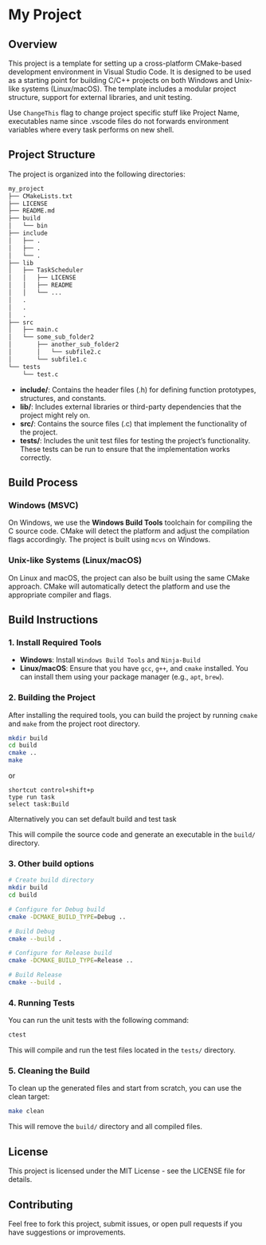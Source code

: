 # My Project

## Overview
This project is a template for setting up a cross-platform CMake-based development environment in Visual Studio Code. It is designed to be used as a starting point for building C/C++ projects on both Windows and Unix-like systems (Linux/macOS). The template includes a modular project structure, support for external libraries, and unit testing.

Use ```ChangeThis``` flag to change project specific stuff like Project Name, executables name since .vscode files do not forwards environment variables where every task performs on new shell. 

## Project Structure

The project is organized into the following directories:

```bash
my_project
├── CMakeLists.txt
├── LICENSE
├── README.md
├── build
│   └── bin
├── include
│   ├── .
│   ├── .
│   └── .
├── lib
│   ├── TaskScheduler
│   │   ├── LICENSE
│   │   ├── README
│   │   └── ...
│   .
│   .
│   .
├── src
│   ├── main.c
│   └── some_sub_folder2
│       ├── another_sub_folder2
│       │   └── subfile2.c
│       └── subfile1.c
└── tests
    └── test.c
```

- **include/**: Contains the header files (.h) for defining function prototypes, structures, and constants.
- **lib/**: Includes external libraries or third-party dependencies that the project might rely on.
- **src/**: Contains the source files (.c) that implement the functionality of the project.
- **tests/**: Includes the unit test files for testing the project’s functionality. These tests can be run to ensure that the implementation works correctly.

## Build Process

### Windows (MSVC)

On Windows, we use the **Windows Build Tools** toolchain for compiling the C source code. CMake will detect the platform and adjust the compilation flags accordingly. The project is built using `mcvs` on Windows.

### Unix-like Systems (Linux/macOS)

On Linux and macOS, the project can also be built using the same CMake approach. CMake will automatically detect the platform and use the appropriate compiler and flags.

## Build Instructions

### 1. Install Required Tools

- **Windows**: Install `Windows Build Tools` and `Ninja-Build`
- **Linux/macOS**: Ensure that you have `gcc`, `g++`, and `cmake` installed. You can install them using your package manager (e.g., `apt`, `brew`).

### 2. Building the Project

After installing the required tools, you can build the project by running `cmake` and `make` from the project root directory.

```bash
mkdir build
cd build
cmake ..
make
```
or
```
shortcut control+shift+p
type run task
select task:Build
```
Alternatively you can set default build and test task

This will compile the source code and generate an executable in the `build/` directory.

### 3. Other build options

```bash
# Create build directory
mkdir build
cd build

# Configure for Debug build
cmake -DCMAKE_BUILD_TYPE=Debug ..

# Build Debug
cmake --build .

# Configure for Release build
cmake -DCMAKE_BUILD_TYPE=Release ..

# Build Release
cmake --build .
```

### 4. Running Tests

You can run the unit tests with the following command:

```bash
ctest
```

This will compile and run the test files located in the `tests/` directory.

### 5. Cleaning the Build

To clean up the generated files and start from scratch, you can use the clean target:

```bash
make clean
```

This will remove the `build/` directory and all compiled files.

## License

This project is licensed under the MIT License - see the LICENSE file for details.

## Contributing

Feel free to fork this project, submit issues, or open pull requests if you have suggestions or improvements.